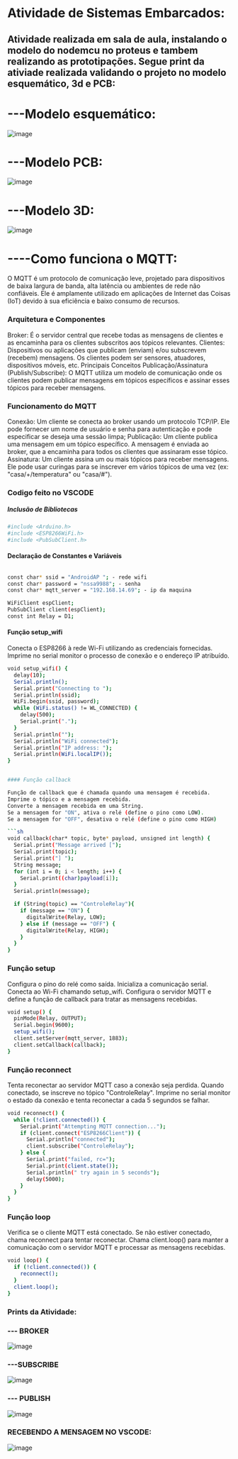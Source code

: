 # Atividade de Sistemas Embarcados:


## Atividade realizada em sala de aula, instalando o modelo do nodemcu no proteus e tambem realizando as prototipações. Segue print da ativiade realizada validando o projeto no modelo esquemático, 3d e PCB:

# ---Modelo esquemático: 

![image](https://github.com/AnaJuliaGPeres/SISTEMAS_EMBARCADOS_RTOS/assets/126435035/6a571f28-e230-44b7-babe-cfcf37b068b1)



# ---Modelo PCB: 

![image](https://github.com/AnaJuliaGPeres/SISTEMAS_EMBARCADOS_RTOS/assets/126435035/69ef5af6-609d-43b9-9d98-2d30e4eb3a3c)


#  ---Modelo 3D: 

![image](https://github.com/AnaJuliaGPeres/SISTEMAS_EMBARCADOS_RTOS/assets/126435035/efe47259-a5da-49eb-b50d-1e7ea3ba2439)




#  ----Como funciona o MQTT: 

O MQTT  é um protocolo de comunicação leve, projetado para dispositivos de baixa largura de banda, alta latência ou ambientes de rede não confiáveis. Ele é amplamente utilizado em aplicações de Internet das Coisas (IoT) devido à sua eficiência e baixo consumo de recursos.

### Arquitetura e Componentes
Broker: É o servidor central que recebe todas as mensagens de clientes e as encaminha para os clientes subscritos aos tópicos relevantes.
Clientes: Dispositivos ou aplicações que publicam (enviam) e/ou subscrevem (recebem) mensagens. Os clientes podem ser sensores, atuadores, dispositivos móveis, etc.
Principais Conceitos
Publicação/Assinatura (Publish/Subscribe): O MQTT utiliza um modelo de comunicação onde os clientes podem publicar mensagens em tópicos específicos e assinar esses tópicos para receber mensagens.

###  Funcionamento do MQTT
Conexão: Um cliente se conecta ao broker usando um protocolo TCP/IP. Ele pode fornecer um nome de usuário e senha para autenticação e pode especificar se deseja uma sessão limpa;
Publicação: Um cliente publica uma mensagem em um tópico específico. A mensagem é enviada ao broker, que a encaminha para todos os clientes que assinaram esse tópico.
Assinatura: Um cliente assina um ou mais tópicos para receber mensagens. Ele pode usar curingas para se inscrever em vários tópicos de uma vez (ex: "casa/+/temperatura" ou "casa/#").

### Codigo feito no VSCODE

##### Inclusão de Bibliotecas

```sh
#include <Arduino.h>
#include <ESP8266WiFi.h>
#include <PubSubClient.h>
```

#### Declaração de Constantes e Variáveis
```sh

const char* ssid = "AndroidAP "; - rede wifi
const char* password = "nssa9988"; - senha 
const char* mqtt_server = "192.168.14.69"; - ip da maquina

WiFiClient espClient;
PubSubClient client(espClient);
const int Relay = D1;
```

#### Função setup_wifi

Conecta o ESP8266 à rede Wi-Fi utilizando as credenciais fornecidas.
Imprime no serial monitor o processo de conexão e o endereço IP atribuído.
```sh
void setup_wifi() {
  delay(10);
  Serial.println();
  Serial.print("Connecting to ");
  Serial.println(ssid);
  WiFi.begin(ssid, password);
  while (WiFi.status() != WL_CONNECTED) {
    delay(500);
    Serial.print(".");
  }
  Serial.println("");
  Serial.println("WiFi connected");
  Serial.println("IP address: ");
  Serial.println(WiFi.localIP());
}

```

```sh

#### Função callback

Função de callback que é chamada quando uma mensagem é recebida.
Imprime o tópico e a mensagem recebida.
Converte a mensagem recebida em uma String.
Se a mensagem for "ON", ativa o relé (define o pino como LOW).
Se a mensagem for "OFF", desativa o relé (define o pino como HIGH)

```sh
void callback(char* topic, byte* payload, unsigned int length) {
  Serial.print("Message arrived [");
  Serial.print(topic);
  Serial.print("] ");
  String message;
  for (int i = 0; i < length; i++) {
    Serial.print((char)payload[i]);
  }
  Serial.println(message);

  if (String(topic) == "ControleRelay"){
    if (message == "ON") {
      digitalWrite(Relay, LOW);
    } else if (message == "OFF") {
      digitalWrite(Relay, HIGH);
    }
  }
}
```

### Função setup
Configura o pino do relé como saída.
Inicializa a comunicação serial.
Conecta ao Wi-Fi chamando setup_wifi.
Configura o servidor MQTT e define a função de callback para tratar as mensagens recebidas.

```sh
void setup() {
  pinMode(Relay, OUTPUT);
  Serial.begin(9600);
  setup_wifi();
  client.setServer(mqtt_server, 1883);
  client.setCallback(callback);
}
```
### Função reconnect
Tenta reconectar ao servidor MQTT caso a conexão seja perdida.
Quando conectado, se inscreve no tópico "ControleRelay".
Imprime no serial monitor o estado da conexão e tenta reconectar a cada 5 segundos se falhar.

```sh
void reconnect() {
  while (!client.connected()) {
    Serial.print("Attempting MQTT connection...");
    if (client.connect("ESP8266Client")) {
      Serial.println("connected");
      client.subscribe("ControleRelay");
    } else {
      Serial.print("failed, rc=");
      Serial.print(client.state());
      Serial.println(" try again in 5 seconds");
      delay(5000);
    }
  }
}
```

### Função loop
Verifica se o cliente MQTT está conectado.
Se não estiver conectado, chama reconnect para tentar reconectar.
Chama client.loop() para manter a comunicação com o servidor MQTT e processar as mensagens recebidas.

```sh
void loop() {
  if (!client.connected()) {
    reconnect();
  }
  client.loop();
}
```


### Prints da Atividade:

### --- BROKER

![image](https://github.com/AnaJuliaGPeres/SISTEMAS_EMBARCADOS_RTOS/assets/126435035/5969d666-55f4-481d-8842-6a3dc6a16518)


### ---SUBSCRIBE

![image](https://github.com/AnaJuliaGPeres/SISTEMAS_EMBARCADOS_RTOS/assets/126435035/856ca7a6-f5d4-4341-8a9f-e081b1aa39e3)

### --- PUBLISH

![image](https://github.com/AnaJuliaGPeres/SISTEMAS_EMBARCADOS_RTOS/assets/126435035/b4ab7c09-f4aa-494a-9fe7-9c0d0a009fd8)

### RECEBENDO A MENSAGEM NO VSCODE:

![image](https://github.com/AnaJuliaGPeres/SISTEMAS_EMBARCADOS_RTOS/assets/126435035/4b5345f5-13a6-4874-8b73-af8f6af5090b)





